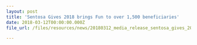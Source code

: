 ```yaml
---
layout: post
title: 'Sentosa Gives 2018 brings Fun to over 1,500 beneficiaries'
date: 2018-03-12T00:00:00.000Z
file_url: /files/resources/news/20180312_media_release_sentosa_gives_2018.pdf

---
```

